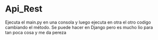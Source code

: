 # Api_Rest
Ejecuta el main.py en una consola y luego ejecuta en otra el otro codigo cambiando el método.
Se puede hacer en Django pero es mucho lio para tan poca cosa y me da pereza
